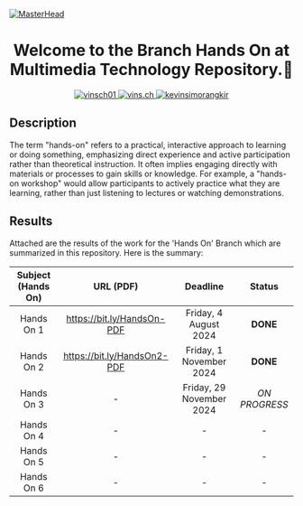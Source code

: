 [![MasterHead](https://cdna.artstation.com/p/assets/images/images/066/880/442/original/ilgin-gungor-calisma-masasi11.gif?1694002774)](#)

<h1 align="center">Welcome to the Branch Hands On at Multimedia Technology Repository.🙌</h1>
<p align="center">
  <a href="https://twitter.com/vinsch01" target="_blank">
    <img src="https://img.shields.io/badge/Twitter-000000?style=for-the-badge&logo=x&logoColor=white" alt="vinsch01" />
  </a>
  <a href="https://instagram.com/vins.ch" target="_blank">
    <img src="https://img.shields.io/badge/Instagram-000000?style=for-the-badge&logo=instagram&logoColor=white" alt="vins.ch" />
  </a>
  <a href="https://www.linkedin.com/in/kevinsimorangkir" target="_blank">
    <img src="https://img.shields.io/badge/LinkedIn-000000?style=for-the-badge&logo=linkedin&logoColor=white" alt="kevinsimorangkir" />
  </a>
</p>

## Description

The term "hands-on" refers to a practical, interactive approach to learning or doing something, emphasizing direct experience and active participation rather than theoretical instruction. It often implies engaging directly with materials or processes to gain skills or knowledge. For example, a "hands-on workshop" would allow participants to actively practice what they are learning, rather than just listening to lectures or watching demonstrations.

## Results

Attached are the results of the work for the 'Hands On' Branch which are summarized in this repository. Here is the summary:

| Subject (Hands On) |          URL (PDF)          |         Deadline         |     Status     |
| :----------------: | :-------------------------: | :----------------------: | :-------------: |
|     Hands On 1     | https://bit.ly/HandsOn-PDF |  Friday, 4 August 2024  | **DONE** |
|     Hands On 2     | https://bit.ly/HandsOn2-PDF | Friday, 1 November 2024 | **DONE** |
|     Hands On 3     |              -              | Friday, 29 November 2024 | *ON PROGRESS* |
|     Hands On 4     |              -              |            -            |        -        |
|     Hands On 5     |              -              |            -            |        -        |
|     Hands On 6     |              -              |            -            |        -        |

</div>
